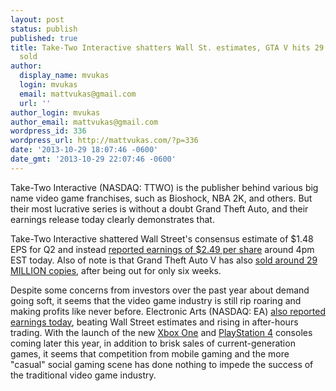 ```yaml
---
layout: post
status: publish
published: true
title: Take-Two Interactive shatters Wall St. estimates, GTA V hits 29 million copies
  sold
author:
  display_name: mvukas
  login: mvukas
  email: mattvukas@gmail.com
  url: ''
author_login: mvukas
author_email: mattvukas@gmail.com
wordpress_id: 336
wordpress_url: http://mattvukas.com/?p=336
date: '2013-10-29 18:07:46 -0600'
date_gmt: '2013-10-29 22:07:46 -0600'
---
```

<p>Take-Two Interactive (NASDAQ: TTWO) is the publisher behind various big name video game franchises, such as Bioshock, NBA 2K, and others. But their most lucrative series is without a doubt Grand Theft Auto, and their earnings release today clearly demonstrates that.</p>
<p><a id="more"></a><a id="more-336"></a></p>
<p>Take-Two Interactive shattered Wall Street's consensus estimate of $1.48 EPS for Q2 and instead <a href="http://www.valuewalk.com/2013/10/take-two-interactive-software-inc-ttwo-tops-q2-eps/">reported earnings of $2.49 per share</a> around 4pm EST today. Also of note is that Grand Theft Auto V has also <a href="http://kotaku.com/gta-v-hits-29-million-sales-in-six-weeks-twenty-nine-m-1454269789">sold around 29 MILLION copies</a>, after being out for only six weeks.</p>
<p>Despite some concerns from investors over the past year about demand going soft, it seems that the video game industry is still rip roaring and making profits like never before. Electronic Arts (NASDAQ: EA) <a href="http://www.marketwatch.com/story/ea-earnings-beat-targets-but-forecast-a-miss-2013-10-29?link=MW_latest_news">also reported earnings today</a>, beating Wall Street estimates and rising in after-hours trading. With the launch of the new <a href="http://en.wikipedia.org/wiki/Xbox_One">Xbox One</a> and <a href="http://en.wikipedia.org/wiki/PlayStation_4">PlayStation 4</a> consoles coming later this year, in addition to brisk sales of current-generation games, it seems that competition from mobile gaming and the more "casual" social gaming scene has done nothing to impede the success of the traditional video game industry.</p>
